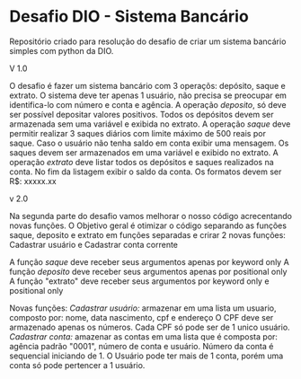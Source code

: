# Desafio DIO - Sistema Bancário

Repositório criado para resolução do desafio de criar um sistema bancário simples com python da DIO.

V 1.0

O desafio é fazer um sistema bancário com 3 operaçõs: depósito, saque e extrato.
O sistema deve ter apenas 1 usuário, não precisa se preocupar em identifica-lo com número e conta e agência. 
A operação *deposito*, só deve ser possível depositar valores positivos. Todos os depósitos  devem ser armazenada sem uma variável e exibida no extrato.
A operação *saque* deve permitir realizar 3 saques diários com limite máximo de 500 reais por saque. Caso o usuário não tenha saldo em conta exibir uma mensagem. Os saques devem ser armazenados em uma variável e exibido no extrato.
A operação *extrato* deve listar todos os depósitos e saques realizados na conta. No fim da listagem exibir o saldo da conta. 
Os formatos devem ser R$: xxxxx.xx

v 2.0

Na segunda parte do desafio vamos melhorar o nosso código acrecentando novas funções.
O Objetivo geral é otimizar o código separando as funções saque, deposito e extrato em funções separadas e crirar 2 novas funções: Cadastrar usuário e Cadastrar conta corrente

A função *saque* deve receber seus argumentos apenas por keyword only 
A função *deposito* deve receber seus argumentos apenas por positional only
A função "extrato" deve receber seus argumentos por keyword only e positional only

Novas funções:
*Cadastrar usuário:* armazenar em uma lista um usuario, composto por: nome, data nascimento, cpf e endereço
O CPF deve ser armazenado apenas os números. Cada CPF só pode ser de 1 unico usuário.
*Cadastrar conta:* amazenar as contas em uma lista que é composta por: agência padrão "0001", número de conta e usuário.
Número da conta é sequencial iniciando de 1. O Usuário pode ter mais de 1 conta, porém uma conta só pode pertencer a 1 usuário.
